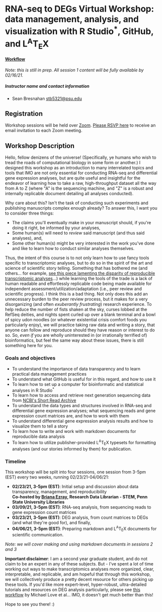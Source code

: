 # RNA-seq to DEGs Virtual Workshop: data management, analysis, and visualization with R Studio<sup>*</sup>, GitHub, and L<sup>A</sup>T<sub>E</sub>X
#### [Workflow](https://sbresnahan.github.io/RNAseq-to-DEGs/)
*Note: this is still in prep. All session 1 content will be fully available by 02/16/21.*
##### Instructor name and contact information
- Sean Bresnahan [stb5321@psu.edu](stb5321@psu.edu)

## Registration
Workshop sessions will be held over [Zoom](https://zoom.psu.edu). [Please RSVP here](https://www.eventcreate.com/e/rnaseqtodegs) to receive an email invitation to each Zoom meeting.

## Workshop Description
Hello, fellow denizens of the universe! (Specifically, ye humans who wish to tread the roads of computational biology in some form or another.) I designed this workshop as an introduction to many interrelated topics and tools that IMO are not only essential for conducting RNA-seq and differential gene expression analyses, but are quite useful and insightful for the endeavor of learning how to take a raw, high-throughput dataset all the way from A to Z (where "A" is the sequencing machine, and "Z" is a robust and internally replicable document detailing all analyses conducted).  

Why care about this? Isn't the task of conducting such experiments and publishing manuscripts complex enough already? To answer this, I want you to consider three things:  
* The claims you'll eventually make in your manuscript should, if you're doing it right, be informed by your analyses,
* Some human(s) will need to *review* said manuscript (and thus said analyses), and,
* Some other human(s) might be very interested in the work you've done and like to learn how to conduct similar analyses themselves.  

Thus, the intent of this course is to not only learn how to use fancy tools specific to transcriptomic analyses, but to do so in the spirit of the art and science of scientific story telling. Something that has bothered me (and others... for example, [see this piece lamenting the disparity of reproducible transcriptomic analyses](https://www.nap.edu/read/25303/chapter/6)...) while learning the tools of the trade is a lack of human readable and effortlessly replicable code being made available for independent assessment/utilization/adaptation (i.e., peer review and scientific progress). I think this is a bad thing. Not only does this add an unnecessary burden to the peer review process, but it makes for a very disorganizing (and often *exuberantly frustrating*) research experience. To help reduce the number of fists shaken at the sky, curses lobbed at the RefSeq deities, and nights spent curled up over a blank terminal and a bowl of spicy udon noodles (or whatever existential crisis comfort foods you particularly enjoy), we will practice taking raw data and writing a story, that anyone can follow and reproduce should they have reason or interest to do so. So, *even if* you are wholly uninterested in (or irrationally terrified of) bioinformatics, but feel the same way about these issues, there is still something here for you.

### Goals and objectives
* To understand the importance of data transparency and to learn practical data management practices
* To understand what GitHub is useful for in this regard, and how to use it
* To learn how to set up a computer for bioinformatic and statistical analyses in R Studio<sup>*</sup>
* To learn how to access and retrieve next generation sequencing data from [NCBI's Short Read Archive](https://www.ncbi.nlm.nih.gov/sra)
* To understand the data types and structures involved in RNA-seq and differential gene expression analyses; what sequencing reads and gene expression count matrices are, and how to work with them
* To understand differential gene expression analysis results and how to visualize them to tell a story
* To learn how to write and work with markdown documents for reproducible data analysis
* To learn how to utilize publisher-provided L<sup>A</sup>T<sub>E</sub>X typesets for formatting analyses (and our stories informed by them) for publication.

### Timeline
This workshop will be split into four sessions, one session from 3-5pm (EST) every two weeks, running 02/23/21-04/06/21:
* **02/23/21, 3-5pm (EST)**: Initial setup and discussion about data transparency, management, and reproducibility  
   **Co-hosted by [Briana Ezray](https://twitter.com/bezray2?lang=en), Research Data Librarian - STEM, Penn State University Libraries**
* **03/09/21, 3-5pm (EST)**: RNA-seq analysis, from sequencing reads to gene expression count matrices
* **03/23/21, 3-5pm (EST)**: DEG analysis, from count matrices to DEGs (and what they're good for), and finally,
* **04/06/21, 3-5pm (EST)**: Preparing markdown and L<sup>A</sup>T<sub>E</sub>X documents for scientific communication.  

*Note: we will cover making and using markdown documents in sessions 2 and 3*    
  
**Important disclaimer**: I am a second year graduate student, and do not claim to be an expert in any of these subjects. But - I've spent a lot of time working out ways to make transcriptomics analyses more organized, clear, interpretable, and replicable, and am hopeful that through this workshop, we will collectively produce a pretty decent resource for others picking up these tools. If you'd like more expert-level, hyper-robust, ultra-detailed tutorials and resources on DEG analysis particularly, please see [this workflow](https://www.bioconductor.org/packages/devel/workflows/vignettes/rnaseqGene/inst/doc/rnaseqGene.html) by Michael Love et al... IMO, it doesn't get much better than this!
  
Hope to see you there! :)
